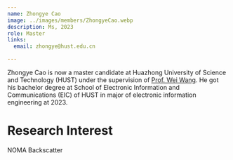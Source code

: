 ```yaml
---
name: Zhongye Cao
image: ../images/members/ZhongyeCao.webp
description: Ms, 2023
role: Master
links:
  email: zhongye@hust.edu.cn

---
```


Zhongye Cao is now a master candidate at Huazhong University of Science and Technology (HUST) under the supervision of [Prof. Wei Wang](https://eic.hust.edu.cn/professor/wangwei/index.html). He got his bachelor degree at School of Electronic Information and Communications (EIC) of HUST in major of electronic information engineering at 2023.

Research Interest
======

NOMA Backscatter
